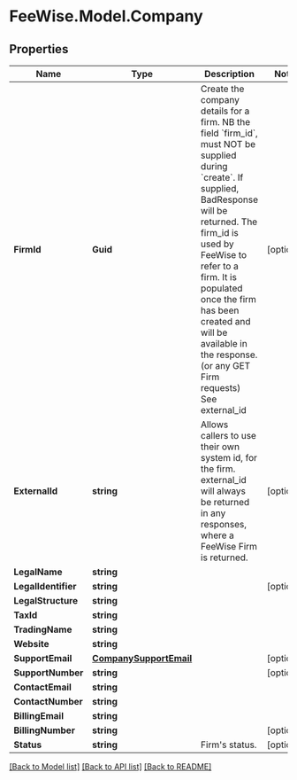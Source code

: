 # FeeWise.Model.Company

## Properties

Name | Type | Description | Notes
------------ | ------------- | ------------- | -------------
**FirmId** | **Guid** | Create the company details for a firm. NB the field &#x60;firm_id&#x60;, must NOT be supplied during &#x60;create&#x60;. If supplied, BadResponse will be returned. The firm_id is used by FeeWise to refer to a firm. It is populated once the firm has been created and will be available in the response. (or any GET Firm requests) See external_id  | [optional] 
**ExternalId** | **string** | Allows callers to use their own system id, for the firm. external_id will always be returned in any responses, where a FeeWise Firm is returned. | [optional] 
**LegalName** | **string** |  | 
**LegalIdentifier** | **string** |  | [optional] 
**LegalStructure** | **string** |  | 
**TaxId** | **string** |  | 
**TradingName** | **string** |  | 
**Website** | **string** |  | 
**SupportEmail** | [**CompanySupportEmail**](CompanySupportEmail.md) |  | [optional] 
**SupportNumber** | **string** |  | [optional] 
**ContactEmail** | **string** |  | 
**ContactNumber** | **string** |  | 
**BillingEmail** | **string** |  | 
**BillingNumber** | **string** |  | [optional] 
**Status** | **string** | Firm&#39;s status. | [optional] 

[[Back to Model list]](../README.md#documentation-for-models) [[Back to API list]](../README.md#documentation-for-api-endpoints) [[Back to README]](../README.md)

